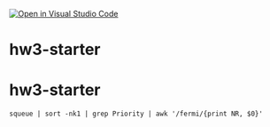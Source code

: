 [![Open in Visual Studio Code](https://classroom.github.com/assets/open-in-vscode-c66648af7eb3fe8bc4f294546bfd86ef473780cde1dea487d3c4ff354943c9ae.svg)](https://classroom.github.com/online_ide?assignment_repo_id=7893021&assignment_repo_type=AssignmentRepo)
# hw3-starter
# hw3-starter

```
squeue | sort -nk1 | grep Priority | awk '/fermi/{print NR, $0}'
```
